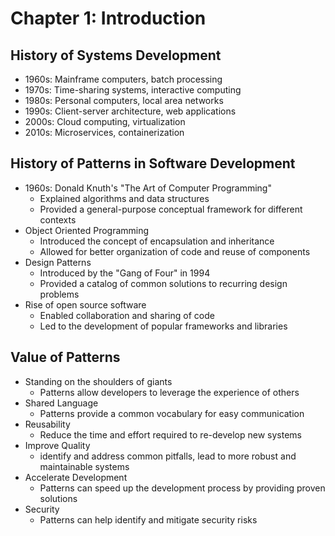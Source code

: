# Chapter 1: Introduction

## History of Systems Development
- 1960s: Mainframe computers, batch processing
- 1970s: Time-sharing systems, interactive computing
- 1980s: Personal computers, local area networks
- 1990s: Client-server architecture, web applications
- 2000s: Cloud computing, virtualization
- 2010s: Microservices, containerization

## History of Patterns in Software Development
- 1960s: Donald Knuth's "The Art of Computer Programming"
    - Explained algorithms and data structures
    - Provided a general-purpose conceptual framework for different contexts
- Object Oriented Programming
    - Introduced the concept of encapsulation and inheritance
    - Allowed for better organization of code and reuse of components
- Design Patterns
    - Introduced by the "Gang of Four" in 1994
    - Provided a catalog of common solutions to recurring design problems
- Rise of open source software
    - Enabled collaboration and sharing of code
    - Led to the development of popular frameworks and libraries

## Value of Patterns
- Standing on the shoulders of giants
    - Patterns allow developers to leverage the experience of others
- Shared Language
    - Patterns provide a common vocabulary for easy communication
- Reusability
    - Reduce the time and effort required to re-develop new systems
- Improve Quality
    - identify and address common pitfalls, lead to more robust and maintainable systems
- Accelerate Development
    - Patterns can speed up the development process by providing proven solutions
- Security
    - Patterns can help identify and mitigate security risks
